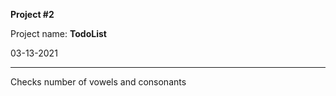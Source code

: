 **Project #2**

Project name: **TodoList**

03-13-2021

---

Checks number of vowels and consonants
